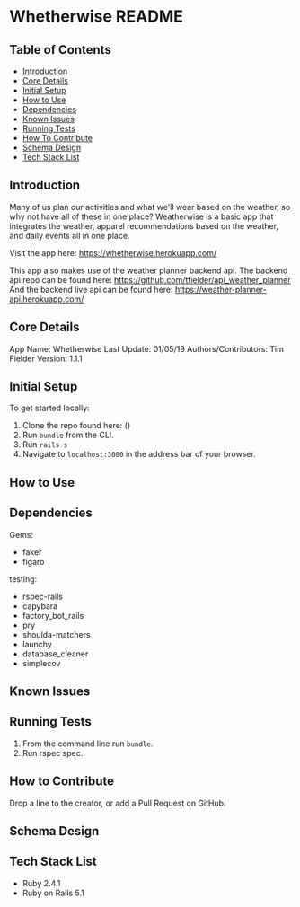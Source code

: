 # Whetherwise README
## Table of Contents

* [Introduction](#introduction)
* [Core Details](#core-details)
* [Initial Setup](#initial-setup)
* [How to Use](#how-to-use)
* [Dependencies](#dependencies)
* [Known Issues](#known-issues)
* [Running Tests](#running-tests)
* [How To Contribute](#how-to-contribute)
* [Schema Design](#schema-design)
* [Tech Stack List](#tech-stack-list)

## <a name="introduction"></a>Introduction
  Many of us plan our activities and what we'll wear based on the weather, so why not have all of these in one place? Weatherwise is a basic app that integrates the weather, apparel recommendations based on the weather, and daily events all in one place.

  Visit the app here: https://whetherwise.herokuapp.com/

  This app also makes use of the weather planner backend api.
  The backend api repo can be found here: https://github.com/tfielder/api_weather_planner
  And the backend live api can be found here: https://weather-planner-api.herokuapp.com/

## <a name="core-details"></a>Core Details
  App Name: Whetherwise
  Last Update: 01/05/19
  Authors/Contributors: Tim Fielder
  Version: 1.1.1

## <a name="initial-setup"></a>Initial Setup
  To get started locally:
  1. Clone the repo found here: ()
  2. Run `bundle` from the CLI.
  3. Run `rails s`
  4. Navigate to `localhost:3000` in the address bar of your browser.

## <a name="how-to-use"></a>How to Use

## <a name="dependencies"></a>Dependencies
Gems:
* faker
* figaro

testing:
* rspec-rails
* capybara
* factory_bot_rails
* pry
* shoulda-matchers
* launchy
* database_cleaner
* simplecov

## <a name="known-issues"></a>Known Issues

## <a name="running-tests"></a>Running Tests
1. From the command line run `bundle`.
2. Run rspec spec.

## <a name="how-to-contribute"></a>How to Contribute
  Drop a line to the creator, or add a Pull Request on GitHub.
## <a name="schema-design"></a>Schema Design

## <a name="tech-stack-list"></a>Tech Stack List
* Ruby 2.4.1
* Ruby on Rails 5.1
